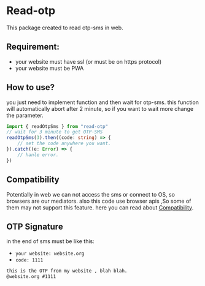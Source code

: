 # Read-otp
This package created to read otp-sms in web.


## Requirement:
* your website must have ssl (or must be on https protocol)
* your website must be PWA

## How to use?
you just need to implement function and then wait for otp-sms.
this function will automatically abort after 2 minute, so if you want to wait more change the parameter.
```ts
import { readOtpSms } from "read-otp"
// wait for 3 minute to get OTP-SMS
readOtpSms(3).then((code: string) => {
    // set the code anywhere you want. 
}).catch((e: Error) => {
    // hanle error.
})
```
## Compatibility
Potentially in web we can not access the sms or connect to OS, so browsers are our mediators.
also this code use browser apis ,So some of them may not support this feature.
here you can read about  [Compatibility](https://caniuse.com/mdn-api_otpcredential).

## OTP Signature
in the end of sms must be like this:
* `your website: website.org`
* `code: 1111`
```dtd
this is the OTP from my website , blah blah.
@website.org #1111
```

